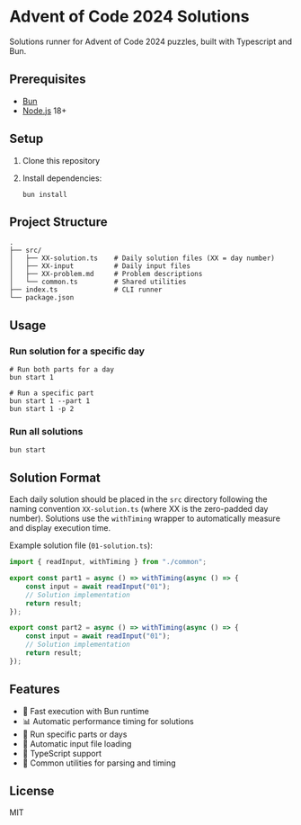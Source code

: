 # Advent of Code 2024 Solutions

Solutions runner for Advent of Code 2024 puzzles, built with Typescript and Bun.

## Prerequisites

- [Bun](https://bun.sh)
- [Node.js](https://nodejs.org) 18+

## Setup

1. Clone this repository
2. Install dependencies:

    ```shell
    bun install
    ```

## Project Structure

```
.
├── src/
│   ├── XX-solution.ts    # Daily solution files (XX = day number)
│   ├── XX-input          # Daily input files
│   ├── XX-problem.md     # Problem descriptions
│   └── common.ts         # Shared utilities
├── index.ts              # CLI runner
└── package.json
```

## Usage

### Run solution for a specific day

```shell
# Run both parts for a day
bun start 1

# Run a specific part
bun start 1 --part 1
bun start 1 -p 2
```

### Run all solutions

```shell
bun start
```

## Solution Format

Each daily solution should be placed in the `src` directory following the naming convention `XX-solution.ts` (where XX is the zero-padded day number). Solutions use the `withTiming` wrapper to automatically measure and display execution time.

Example solution file (`01-solution.ts`):

```ts
import { readInput, withTiming } from "./common";

export const part1 = async () => withTiming(async () => {
    const input = await readInput("01");
    // Solution implementation
    return result;
});

export const part2 = async () => withTiming(async () => {
    const input = await readInput("01");
    // Solution implementation
    return result;
});
```

## Features

- 🚀 Fast execution with Bun runtime
- 📊 Automatic performance timing for solutions
- 🎯 Run specific parts or days
- 🔄 Automatic input file loading
- 💪 TypeScript support
- 📝 Common utilities for parsing and timing

## License

MIT
